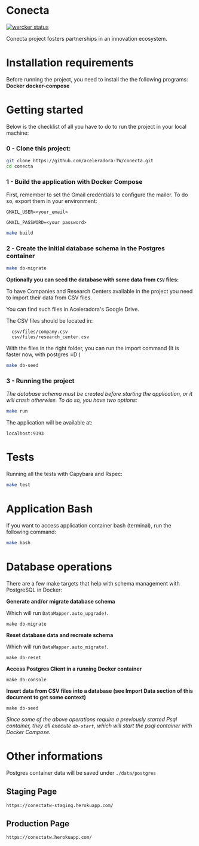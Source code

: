 # Conecta

[![wercker status](https://app.wercker.com/status/a63242f5c5cee0e75044f6895689a927/m/master "wercker status")](https://app.wercker.com/project/byKey/a63242f5c5cee0e75044f6895689a927)  

Conecta project fosters partnerships in an innovation ecosystem.

# Installation requirements

Before running the project, you need to install the the following programs:
**Docker**
**docker-compose**

# Getting started

Below is the checklist of all you have to do to run the project in your local machine:

### 0 - Clone this project:

``` sh
git clone https://github.com/aceleradora-TW/conecta.git
cd conecta
```

### 1 - Build the application with Docker Compose

First, remember to set the Gmail credentials to configure the mailer. To do so, export them in
your environment:

`GMAIL_USER=<your_email>`

`GMAIL_PASSWORD=<your password>`

``` sh
make build
```

### 2 - Create the initial database schema in the Postgres container

``` sh
make db-migrate
```

__Optionally you can seed the database with some data from `CSV` files:__

To have Companies and Research Centers available in the project you need to
import their data from CSV files.

You can find such files in Aceleradora's Google Drive.

The CSV files should be located in:
```
  csv/files/company.csv
  csv/files/research_center.csv
```

With the files in the right folder, you can run the import
command (It is faster now, with postgres =D )

``` sh
make db-seed
```

### 3 - Running the project

_The database schema must be created before starting the application, or
it will crash otherwise. To do so, you have two options:_

``` sh
make run
```
The application will be available at:

```
localhost:9393
```

# Tests

Running all the tests with Capybara and Rspec:

``` sh
make test
```

# Application Bash

If you want to access application container bash (terminal), run the following command:

``` sh
make bash
```

# Database operations

There are a few make targets that help with schema management with PostgreSQL
in Docker:

__Generate and/or migrate database schema__

Which will run `DataMapper.auto_upgrade!`.

```
make db-migrate
```

__Reset database data and recreate schema__

Which will run `DataMapper.auto_migrate!`.

```
make db-reset
```

__Access Postgres Client in a running Docker container__

```
make db-console
```

__Insert data from CSV files into a database
(see Import Data section of this document to get some context)__

```
make db-seed
```

_Since some of the above operations require a previously started Psql container,
they all execute `db-start`, which will start the psql container with
Docker Compose._

# Other informations

Postgres container data will be saved under `./data/postgres`

## Staging Page

```
https://conectatw-staging.herokuapp.com/
```

## Production Page

```
https://conectatw.herokuapp.com/
```
